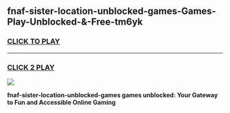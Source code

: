 
## fnaf-sister-location-unblocked-games-Games-Play-Unblocked-&-Free-tm6yk
<h3>
<a href="https://premium76.site?title=fnaf-sister-location-unblocked-games&ref=24A">CLICK TO PLAY</a></h3>
<hr>

<h3>
<a href="https://premium76.site?title=fnaf-sister-location-unblocked-games&ref=24A">CLICK 2 PLAY</a>
  
</h3>

<a href="https://premium76.site?title=fnaf-sister-location-unblocked-games&ref=24A"><img src="https://clearcache.store/games.png"></a>


**fnaf-sister-location-unblocked-games games unblocked: Your Gateway to Fun and Accessible Online Gaming**
